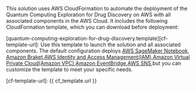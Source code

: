 This solution uses AWS CloudFormation to automate the deployment of the Quantum Computing Exploration for Drug Discovery on AWS with all associated components in the AWS Cloud. It includes the following CloudFormation template, which you can download before deployment:

[quantum-computing-exploration-for-drug-discovery.template][cf-template-url]: Use this template to launch the solution and all associated components.
The default configuration deploys [AWS SageMaker Notebook](https://docs.aws.amazon.com/sagemaker/latest/dg/nbi.html), [Amazon Braket](https://aws.amazon.com/braket/),[AWS Identity and Access Management(IAM)](https://aws.amazon.com/iam/),[Amazon Virtual Private Cloud(Amazon VPC)](https://aws.amazon.com/vpc/),[Amazon EventBridge](https://aws.amazon.com/eventbridge/),[AWS SNS](https://aws.amazon.com/lambda/),but you can customize the template to meet your specific needs.

[cf-template-url]: {{ cf_template.url }}
